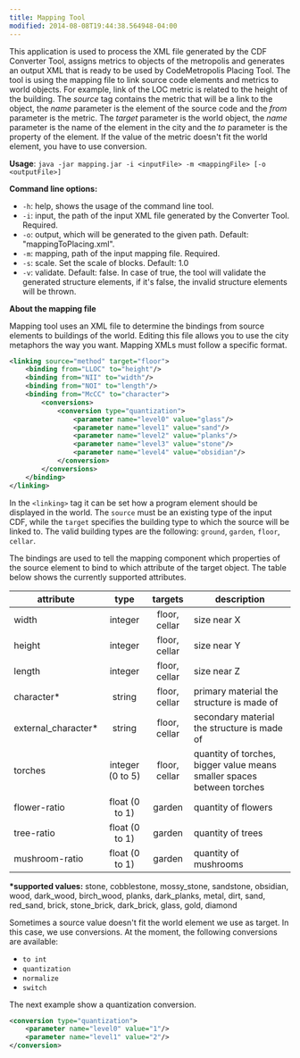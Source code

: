 ```yaml
---
title: Mapping Tool
modified: 2014-08-08T19:44:38.564948-04:00
---
```


This application is used to process the XML file generated by the CDF Converter Tool, assigns metrics to objects of the metropolis and generates an output XML that is ready to be used by CodeMetropolis Placing Tool. The tool is using the mapping file to link source code elements and metrics to world objects. For example, link of the LOC metric is related to the height of the building. The _source_ tag contains the metric that will be a link to the object, the _name_ parameter is the element of the source code and the _from_ parameter is the metric. The _target_ parameter is the world object, the _name_ parameter is the name of the element in the city and the _to_ parameter is the property of the element. If the value of the metric doesn't fit the world element, you have to use conversion.

**Usage**: `java -jar mapping.jar -i <inputFile> -m <mappingFile> [-o <outputFile>]`

**Command line options:**

- `-h`: help, shows the usage of the command line tool.
- `-i`: input, the path of the input XML file generated by the Converter Tool. Required.
- `-o`: output, which will be generated to the given path. Default: "mappingToPlacing.xml".
- `-m`: mapping, path of the input mapping file. Required.
- `-s`: scale. Set the scale of blocks. Default: 1.0
- `-v`: validate. Default: false. In case of true, the tool will validate the generated structure elements, if it's false, the invalid structure elements will be thrown.

**About the mapping file**

Mapping tool uses an XML file to determine the bindings from source elements to buildings of the world.
Editing this file allows you to use the city metaphors the way you want. Mapping XMLs must follow a specific format.

```xml
<linking source="method" target="floor">
	<binding from="LLOC" to="height"/>
	<binding from="NII" to="width"/>
	<binding from="NOI" to="length"/>
	<binding from="McCC" to="character">
		<conversions>
			<conversion type="quantization">
				<parameter name="level0" value="glass"/>
				<parameter name="level1" value="sand"/>
				<parameter name="level2" value="planks"/>
				<parameter name="level3" value="stone"/>
				<parameter name="level4" value="obsidian"/>
			</conversion>
		</conversions>
    </binding>
</linking>
```

In the `<linking>` tag it can be set how a program element should be displayed in the world. The `source` must be an existing type of the input CDF, while the `target` specifies the building type to which the source will be linked to. The valid building types are the following: `ground`, `garden`, `floor`, `cellar`.

The bindings are used to tell the mapping component which properties of the source element to bind to which attribute of the target object. The table below shows the currently supported attributes.

| attribute            |       type       |    targets    | description                                                            |
| -------------------- | :--------------: | :-----------: | ---------------------------------------------------------------------- |
| width                |     integer      | floor, cellar | size near X                                                            |
| height               |     integer      | floor, cellar | size near Y                                                            |
| length               |     integer      | floor, cellar | size near Z                                                            |
| character\*          |      string      | floor, cellar | primary material the structure is made of                              |
| external_character\* |      string      | floor, cellar | secondary material the structure is made of                            |
| torches              | integer (0 to 5) | floor, cellar | quantity of torches, bigger value means smaller spaces between torches |
| flower-ratio         |  float (0 to 1)  |    garden     | quantity of flowers                                                    |
| tree-ratio           |  float (0 to 1)  |    garden     | quantity of trees                                                      |
| mushroom-ratio       |  float (0 to 1)  |    garden     | quantity of mushrooms                                                  |

**\*supported values:** stone, cobblestone, mossy_stone, sandstone, obsidian, wood, dark_wood, birch_wood, planks, dark_planks, metal, dirt, sand, red_sand, brick, stone_brick, dark_brick, glass, gold, diamond

Sometimes a source value doesn't fit the world element we use as target. In this case, we use conversions. At the moment, the following conversions are available:

- `to int`
- `quantization`
- `normalize`
- `switch`

The next example show a quantization conversion.

```xml
<conversion type="quantization">
	<parameter name="level0" value="1"/>
	<parameter name="level1" value="2"/>
</conversion>
```

[sm]: https://www.sourcemeter.com/
